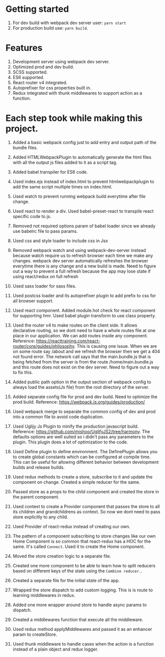 




# Getting started

1. For dev build with webpack dev server user: `yarn start`
2. For production build use: `yarn build`.

# Features
1. Development server using webpack dev server.
2. Optimized prod and dev build.
3. SCSS supported.
4. ES6 supported.
5. React router v4 integrated.
6. Autoprefixer for css properties built in.
7. Redux integrated with thunk middlewares to support action as a function.

# Each step took while making this project.

1. Added a basic webpack config just to add entry and output path of the bundle files.

2. Added HTMLWebpackPlugin to automatically generate the html files with all the output js files added to it as a script tag.

3. Added babel transpiler for ES6 code.

4. Used index.ejs instead of index.html to prevent htmlwebpackplugin to add the same script multiple times on index.html.

5. Used watch to prevent running webpack build everytime after file change.

6. Used react to render a div. Used babel-preset-react to transpile react specific code to js.

7. Removed not required options param of babel loader since we already use babelrc file to pass params.

8. Used css and style loader to include css in Jsx

9. Removed webpack watch and using webpack-dev-server instead because watch require us to refresh browser each time we make any changes. webpack dev server automatically refreshes the
browser everytime there is any change and a new build is made. Need to figure out a way to prevent a full refresh because the app may lose state if using react/redux on full refresh

10. Used sass loader for sass files.

11. Used postcss loader and its autoprefixer plugin to add prefix to css for all browser support.

12. Used react component. Added module.hot check for react component for supporting hmr. Used babel plugin transform to use class property.

13. Used the router v4 to make routes on the client side. It allows declarative routing, so we dont need to have a whole routes file at one place in our application. We can add routes inside any component.
Reference: https://reacttraining.com/react-router/core/guides/philosophy.
This is causing one issue. When we are on some route say /about and we refresh the browser then we get a 404 not found error. The network call says that the main.bundle.js that is being fetched from the server is from the route /home/main.bundle.js and this route does not exist on the dev server. Need to figure out a way to fix this. 

14. Added public path option in the output section of webpack config to always load the assets(Js file) from the root directory of the server. 

15. Added separate config file for prod and dev build. Need to optimize the prod build. Reference: https://webpack.js.org/guides/production/

16. Used webpack merge to separate the common config of dev and prod into a common file to avoid code duplication.

17. Used Uglijy Js Plugin to minify the production javascript build. Reference: https://github.com/mishoo/UglifyJS2/tree/harmony. The defaults options are well suited so i didn't pass any parameters to the plugin. This plugin does a lot of optimization to the code.

18. Used Define plugin to define environment. The DefinePlugin allows you to create global constants which can be configured at compile time. This can be useful for allowing different behavior between development builds and release builds.

19. Used redux methods to create a store, subscribe to it and update the component on change. Created a simple reducer for the same.

20. Passed store as a props to the child component and created the store in the parent component.

21. Used context to create a Provider component that passes the store to all its children and grandchildrens as context. So now we dont need to pass store explicitly to any child.

22. Used Provider of react-redux instead of creating our own.

23. The pattern of a component subscribing to store changes like our own Home Component is so common that react-redux has a HOC for the same. It's called `Connect`. Used it to create the Home component.

24. Moved the store creation logic to a separate file.

25. Created one more component to be able to learn how to split reducers based on different keys of the state using the `Combine reducer.`.

26. Created a separate file for the initial state of the app. 

27. Wrapped the store dispatch to add custom logging. This is is route to learning middlewares in redux.

28. Added one more wrapper around store to handle async params to dispatch.

29. Created a middlewares function that execute all the middleware. 

30. Used redux method applyMiddlewares and passed it as an enhancer param to createStore.

31. Used thunk middleware to handle cases when the action is a function instead of a plain object and redux logger.